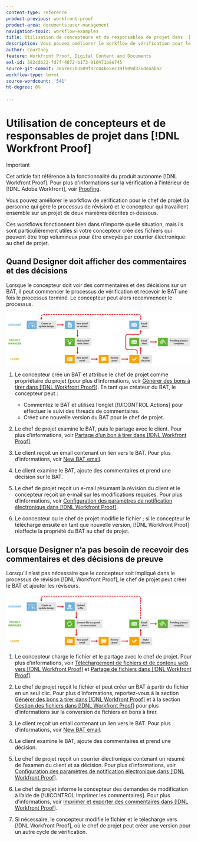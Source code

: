 ```yaml
---
content-type: reference
product-previous: workfront-proof
product-area: documents;user-management
navigation-topic: workflow-examples
title: Utilisation de concepteurs et de responsables de projet dans  [!DNL Workfront Proof]
description: Vous pouvez améliorer le workflow de vérification pour le chef de projet (la personne qui gère le processus de révision) et le concepteur qui travaillent ensemble sur un projet de deux manières décrites ci-dessous.
author: Courtney
feature: Workfront Proof, Digital Content and Documents
exl-id: 582cdb22-fd7f-4872-b173-910471b8e745
source-git-commit: 3657ec7b3509f82c44b65ec39f909d336deaaba2
workflow-type: tm+mt
source-wordcount: '541'
ht-degree: 0%

---
```


# Utilisation de concepteurs et de responsables de projet dans [!DNL Workfront Proof]

>[!IMPORTANT]
>
>Cet article fait référence à la fonctionnalité du produit autonome [!DNL Workfront Proof]. Pour plus d&#39;informations sur la vérification à l&#39;intérieur de [!DNL Adobe Workfront], voir [Proofing](../../../review-and-approve-work/proofing/proofing.md).

Vous pouvez améliorer le workflow de vérification pour le chef de projet (la personne qui gère le processus de révision) et le concepteur qui travaillent ensemble sur un projet de deux manières décrites ci-dessous.

Ces workflows fonctionnent bien dans n’importe quelle situation, mais ils sont particulièrement utiles si votre concepteur crée des fichiers qui peuvent être trop volumineux pour être envoyés par courrier électronique au chef de projet.

## Quand Designer doit afficher des commentaires et des décisions

Lorsque le concepteur doit voir des commentaires et des décisions sur un BAT, il peut commencer le processus de vérification et recevoir le BAT une fois le processus terminé. Le concepteur peut alors recommencer le processus.

![designers_managers_-_option_A.png](assets/designers_managers_-_option_A.png)

1. Le concepteur crée un BAT et attribue le chef de projet comme propriétaire du projet (pour plus d’informations, voir [Générer des bons à tirer dans [!DNL Workfront Proof]](../../../workfront-proof/wp-work-proofsfiles/create-proofs-and-files/generate-proofs.md)). En tant que créateur du BAT, le concepteur peut :

   * Commentez le BAT et utilisez l’onglet [!UICONTROL Actions] pour effectuer le suivi des threads de commentaires.
   * Créez une nouvelle version du BAT pour le chef de projet.

1. Le chef de projet examine le BAT, puis le partage avec le client. Pour plus d’informations, voir [Partage d’un bon à tirer dans [!DNL Workfront Proof]](../../../workfront-proof/wp-work-proofsfiles/share-proofs-and-files/share-proof.md).
1. Le client reçoit un email contenant un lien vers le BAT. Pour plus d’informations, voir [New BAT email](../../../workfront-proof/wp-emailsntfctns/proof-notifications-and-reminders/new-proof-email.md).
1. Le client examine le BAT, ajoute des commentaires et prend une décision sur le BAT.
1. Le chef de projet reçoit un e-mail résumant la révision du client et le concepteur reçoit un e-mail sur les modifications requises. Pour plus d’informations, voir [Configuration des paramètres de notification électronique dans [!DNL Workfront Proof]](../../../workfront-proof/wp-emailsntfctns/email-alerts/config-email-notification-settings-wp.md).
1. Le concepteur ou le chef de projet modifie le fichier ; si le concepteur le télécharge ensuite en tant que nouvelle version, [!DNL Workfront Proof] réaffecte la propriété du BAT au chef de projet.

## Lorsque Designer n’a pas besoin de recevoir des commentaires et des décisions de preuve

Lorsqu’il n’est pas nécessaire que le concepteur soit impliqué dans le processus de révision [!DNL Workfront Proof], le chef de projet peut créer le BAT et ajouter les réviseurs.

![designers_managers_-_option_B.png](assets/designers_managers_-_option_B.png)


1. Le concepteur charge le fichier et le partage avec le chef de projet. Pour plus d’informations, voir [Téléchargement de fichiers et de contenu web vers [!DNL Workfront Proof]](../../../workfront-proof/wp-work-proofsfiles/create-proofs-and-files/upload-files-web-content.md) et [Partage de fichiers dans [!DNL Workfront Proof]](../../../workfront-proof/wp-work-proofsfiles/share-proofs-and-files/share-files.md).

1. Le chef de projet reçoit le fichier et peut créer un BAT à partir du fichier en un seul clic. Pour plus d’informations, reportez-vous à la section [Générer des bons à tirer dans [!DNL Workfront Proof]](../../../workfront-proof/wp-work-proofsfiles/create-proofs-and-files/generate-proofs.md) et à la section [Gestion des fichiers dans [!DNL Workfront Proof]](../../../workfront-proof/wp-work-proofsfiles/manage-your-work/manage-files.md) pour plus d’informations sur la conversion de fichiers en bons à tirer.

1. Le client reçoit un email contenant un lien vers le BAT. Pour plus d’informations, voir [New BAT email](../../../workfront-proof/wp-emailsntfctns/proof-notifications-and-reminders/new-proof-email.md).
1. Le client examine le BAT, ajoute des commentaires et prend une décision.
1. Le chef de projet reçoit un courrier électronique contenant un résumé de l’examen du client et sa décision. Pour plus d’informations, voir [Configuration des paramètres de notification électronique dans [!DNL Workfront Proof]](../../../workfront-proof/wp-emailsntfctns/email-alerts/config-email-notification-settings-wp.md).
1. Le chef de projet informe le concepteur des demandes de modification à l’aide de [!UICONTROL Imprimer les commentaires]. Pour plus d’informations, voir [Imprimer et exporter des commentaires dans [!DNL Workfront Proof]](../../../workfront-proof/wp-work-proofsfiles/organize-your-work/print-and-export-comments.md).
1. Si nécessaire, le concepteur modifie le fichier et le télécharge vers [!DNL Workfront Proof], où le chef de projet peut créer une version pour un autre cycle de vérification.


